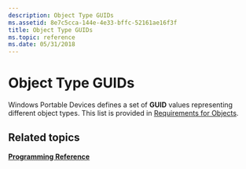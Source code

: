 ```yaml
---
description: Object Type GUIDs
ms.assetid: 8e7c5cca-144e-4e33-bffc-52161ae16f3f
title: Object Type GUIDs
ms.topic: reference
ms.date: 05/31/2018
---
```


# Object Type GUIDs

Windows Portable Devices defines a set of **GUID** values representing different object types. This list is provided in [Requirements for Objects](requirements-for-objects.md).

## Related topics

<dl> <dt>

[**Programming Reference**](programming-reference.md)
</dt> </dl>

 

 



